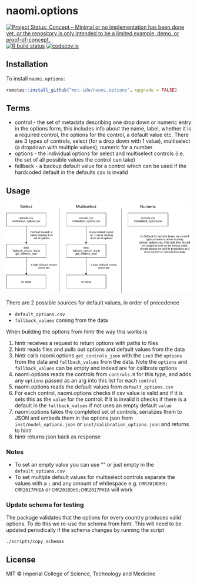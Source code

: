 # naomi.options

<!-- badges: start -->
[![Project Status: Concept – Minimal or no implementation has been done yet, or the repository is only intended to be a limited example, demo, or proof-of-concept.](https://www.repostatus.org/badges/latest/concept.svg)](https://www.repostatus.org/#concept)
[![R build status](https://github.com/mrc-ide/naomi.options/workflows/R-CMD-check/badge.svg)](https://github.com/mrc-ide/naomi.options/actions)
[![codecov.io](https://codecov.io/github/mrc-ide/naomi.options/coverage.svg?branch=main)](https://codecov.io/github/mrc-ide/naomi.options?branch=main)
<!-- badges: end -->

## Installation

To install `naomi.options`:

```r
remotes::install_github("mrc-ide/naomi.options", upgrade = FALSE)
```

## Terms

* control - the set of metadata describing one drop down or numeric entry in the options form, this includes info about the name, label, whether it is a required control, the options for the control, a default value etc. There are 3 types of controls, select (for a drop down with 1 value), multiselect (a dropdown with multiple values), numeric for a number
* options - the individual options for select and multiselect controls (i.e. the set of all possible values the control can take)
* fallback - a backup default value for a control which can be used if the hardcoded default in the defaults csv is invalid

## Usage

![](diagram/logic.png?raw=true)

There are 2 possible sources for default values, in order of precedence
* `default_options.csv`
* `fallback_values` coming from the data

When building the options from hintr the way this works is
1. hintr receives a request to return options with paths to files
1. hintr reads files and pulls out options and default values from the data
1. hintr calls naomi.options `get_controls_json` with the `iso3` the `options` from the data and `fallback_values` from the data. Note the `options` and `fallback_values` can be empty and indeed are for calibrate options
1. naomi.options reads the controls from `controls.R` for this type, and adds any `options` passed as an arg into this list for each `control`
1. naomi.options reads the default values from `default_options.csv` 
1. For each control, naomi.options checks if csv value is valid and if it is sets this as the `value` for the control. If it is invalid it checks if there is a default in the `fallback_values` if not uses an empty default `value`
1. naomi.options takes the completed set of controls, serializes them to JSON and embeds them in the options json from `inst/model_options.json` or `inst/calibration_options.json` and returns to hintr
1. hintr returns json back as response

### Notes

* To set an empty value you can use "" or just empty in the `default_options.csv`
* To set multiple default values for multiselect controls separate the values with a `;` and any amount of whitespace e.g. `CMR2018DHS; CMR2017PHIA` or `CMR2018DHS;CMR2017PHIA` will work

### Update schema for testing

The package validates that the options for every country produces valid options. To do this we re-use the schema from hintr. This will need to be updated periodically if the schema changes by running the script

```
./scripts/copy_schemas
```

## License

MIT © Imperial College of Science, Technology and Medicine
